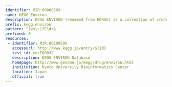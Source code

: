 ```yaml
---
identifier: MIR:00000389
name: KEGG Environ
description: KEGG ENVIRON (renamed from EDRUG) is a collection of crude drugs, essential oils, and other health-promoting substances, which are mostly natural products of plants. It will contain environmental substances and other health-damagine substances as well. Each KEGG ENVIRON entry is identified by the E number and is associated with the chemical component, efficacy information, and source species information whenever applicable.
prefix: kegg.environ
pattern: ^(ev\:)?E\d+$
prefixed: 0
resources:
 - identifier: MIR:00100506
   accessurl: http://www.kegg.jp/entry/${id}
   test_id: ev:E00032
   description: KEGG ENVIRON Database
   homepage: http://www.genome.jp/kegg/drug/environ.html
   institution: Kyoto University Bioinformatics Center
   location: Japan
   official: true
---
```

